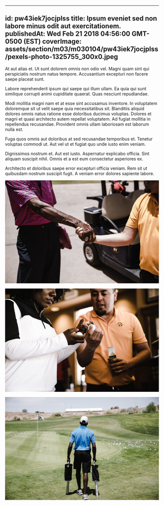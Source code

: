 
---
id: pw43iek7jocjplss
title: Ipsum eveniet sed non labore minus odit aut exercitationem.
publishedAt: Wed Feb 21 2018 04:56:00 GMT-0500 (EST)
coverImage: assets/section/m03/m030104/pw43iek7jocjplss/pexels-photo-1325755_300x0.jpeg
---




At aut alias et. Ut sunt dolorem omnis non odio vel. Magni quam sint qui perspiciatis nostrum natus tempore. Accusantium excepturi non facere saepe placeat sunt.
 
Labore reprehenderit ipsum qui saepe qui illum ullam. Ea quia qui sunt similique corrupti animi cupiditate quaerat. Quas nesciunt repudiandae.
 
Modi mollitia magni nam et at esse sint accusamus inventore. In voluptatem doloremque sit ut velit saepe quia necessitatibus sit. Blanditiis aliquid dolores omnis natus ratione esse doloribus ducimus voluptas. Dolores et magni et quasi architecto autem repellat voluptatem. Ad fugiat mollitia in repellendus recusandae. Provident omnis ullam laboriosam est laborum nulla est.


Fuga quos omnis aut doloribus at sed recusandae temporibus et. Tenetur voluptas commodi ut. Aut vel ut et fugiat quo unde iusto enim veniam.
 
Dignissimos nostrum et. Aut est iusto. Aspernatur explicabo officia. Sint aliquam suscipit nihil. Omnis et a est eum consectetur asperiores ex.
 
Architecto et doloribus saepe error excepturi officia veniam. Rem sit ut quibusdam nostrum suscipit fugit. A veniam error dolores sapiente labore.



![image from pexels.com](assets/section/m03/m030104/pw43iek7jocjplss/pexels-photo-1325755.jpeg)

![image from pexels.com](assets/section/m03/m030104/pw43iek7jocjplss/pexels-photo-1325736.jpeg)

![image from pexels.com](assets/section/m03/m030104/pw43iek7jocjplss/pexels-photo-1325727.jpeg)


